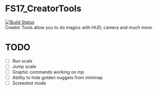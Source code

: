 # FS17_CreatorTools
[![Build Status](https://travis-ci.org/TyKonKet/FS17_CreatorTools.svg?branch=master)](https://travis-ci.org/TyKonKet/FS17_CreatorTools)  
Creator Tools allow you to do magics with HUD, camera and much more.
  
# TODO
- [ ] Run scale
- [ ] Jump scale
- [ ] Graphic commands working on mp 
- [ ] Ability to hide golden nuggets from minimap  
- [ ] Screeshot mode  
